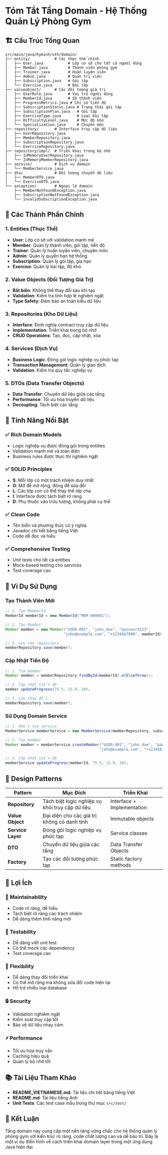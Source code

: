 # Tóm Tắt Tầng Domain - Hệ Thống Quản Lý Phòng Gym

## 🏗️ Cấu Trúc Tổng Quan

```
src/main/java/hyminh/uth/domain/
├── entity/           # Các thực thể chính
│   ├── User.java           # Lớp cơ sở cho tất cả người dùng
│   ├── Member.java         # Thành viên phòng gym
│   ├── Trainer.java        # Huấn luyện viên
│   ├── Admin.java          # Quản trị viên
│   ├── Subscription.java   # Gói tập
│   └── Exercise.java       # Bài tập
├── valueobject/      # Các đối tượng giá trị
│   ├── UserRole.java       # Vai trò người dùng
│   ├── MemberId.java       # ID thành viên
│   ├── ProgressMetrics.java # Chỉ số tiến độ
│   ├── SubscriptionStatus.java # Trạng thái gói tập
│   ├── SubscriptionPlan.java   # Gói tập
│   ├── ExerciseType.java       # Loại bài tập
│   ├── DifficultyLevel.java    # Mức độ khó
│   └── Specialization.java     # Chuyên môn
├── repository/       # Interface truy cập dữ liệu
│   ├── UserRepository.java
│   ├── MemberRepository.java
│   ├── SubscriptionRepository.java
│   └── ExerciseRepository.java
├── repository/impl/  # Triển khai trong bộ nhớ
│   ├── InMemoryUserRepository.java
│   └── InMemoryMemberRepository.java
├── service/          # Dịch vụ domain
│   └── MemberService.java
├── dto/              # Đối tượng chuyển dữ liệu
│   ├── MemberDTO.java
│   └── ExerciseDTO.java
└── exception/        # Ngoại lệ domain
    ├── MemberNotFoundException.java
    ├── SubscriptionNotFoundException.java
    └── InvalidSubscriptionException.java
```

## 🎯 Các Thành Phần Chính

### 1. **Entities (Thực Thể)**
- **User**: Lớp cơ sở với validation mạnh mẽ
- **Member**: Quản lý thành viên, gói tập, tiến độ
- **Trainer**: Quản lý huấn luyện viên, chuyên môn
- **Admin**: Quản lý quyền hạn hệ thống
- **Subscription**: Quản lý gói tập, gia hạn
- **Exercise**: Quản lý bài tập, độ khó

### 2. **Value Objects (Đối Tượng Giá Trị)**
- **Bất biến**: Không thể thay đổi sau khi tạo
- **Validation**: Kiểm tra tính hợp lệ nghiêm ngặt
- **Type Safety**: Đảm bảo an toàn kiểu dữ liệu

### 3. **Repositories (Kho Dữ Liệu)**
- **Interface**: Định nghĩa contract truy cập dữ liệu
- **Implementation**: Triển khai trong bộ nhớ
- **CRUD Operations**: Tạo, đọc, cập nhật, xóa

### 4. **Services (Dịch Vụ)**
- **Business Logic**: Đóng gói logic nghiệp vụ phức tạp
- **Transaction Management**: Quản lý giao dịch
- **Validation**: Kiểm tra quy tắc nghiệp vụ

### 5. **DTOs (Data Transfer Objects)**
- **Data Transfer**: Chuyển dữ liệu giữa các tầng
- **Performance**: Tối ưu hóa truyền dữ liệu
- **Decoupling**: Tách biệt các tầng

## 🔧 Tính Năng Nổi Bật

### ✅ **Rich Domain Models**
- Logic nghiệp vụ được đóng gói trong entities
- Validation mạnh mẽ và toàn diện
- Business rules được thực thi nghiêm ngặt

### ✅ **SOLID Principles**
- **S**: Mỗi lớp có một trách nhiệm duy nhất
- **O**: Mở để mở rộng, đóng để sửa đổi
- **L**: Các lớp con có thể thay thế lớp cha
- **I**: Interface được tách biệt rõ ràng
- **D**: Phụ thuộc vào trừu tượng, không phải cụ thể

### ✅ **Clean Code**
- Tên biến và phương thức có ý nghĩa
- Javadoc chi tiết bằng tiếng Việt
- Code dễ đọc và hiểu

### ✅ **Comprehensive Testing**
- Unit tests cho tất cả entities
- Mock-based testing cho services
- Test coverage cao

## 📝 Ví Dụ Sử Dụng

### Tạo Thành Viên Mới
```java
// 1. Tạo MemberId
MemberId memberId = new MemberId("MEM-000001");

// 2. Tạo Member
Member member = new Member("USER-001", "john_doe", "password123", 
                          "john@example.com", "+1234567890", memberId);

// 3. Lưu vào repository
memberRepository.save(member);
```

### Cập Nhật Tiến Độ
```java
// 1. Tìm member
Member member = memberRepository.findById(memberId).orElseThrow();

// 2. Cập nhật tiến độ
member.updateProgress(75.5, 15.0, 10);

// 3. Lưu thay đổi
memberRepository.save(member);
```

### Sử Dụng Domain Service
```java
// 1. Khởi tạo service
MemberService memberService = new MemberService(memberRepository, subscriptionRepository);

// 2. Tạo member
Member member = memberService.createMember("USER-001", "john_doe", "password123", 
                                          "john@example.com", "+1234567890", memberId);

// 3. Cập nhật tiến độ
memberService.updateProgress(memberId, 75.5, 15.0, 10);
```

## 🎨 Design Patterns

| Pattern | Mục Đích | Triển Khai |
|---------|----------|------------|
| **Repository** | Tách biệt logic nghiệp vụ khỏi truy cập dữ liệu | Interface + Implementation |
| **Value Object** | Đại diện cho các giá trị không có danh tính | Immutable objects |
| **Service Layer** | Đóng gói logic nghiệp vụ phức tạp | Service classes |
| **DTO** | Chuyển dữ liệu giữa các tầng | Data Transfer Objects |
| **Factory** | Tạo các đối tượng phức tạp | Static factory methods |

## 🚀 Lợi Ích

### 🔧 **Maintainability**
- Code rõ ràng, dễ hiểu
- Tách biệt rõ ràng các trách nhiệm
- Dễ dàng thêm tính năng mới

### 🧪 **Testability**
- Dễ dàng viết unit test
- Có thể mock các dependency
- Test coverage cao

### 🔄 **Flexibility**
- Dễ dàng thay đổi triển khai
- Có thể mở rộng mà không sửa đổi code hiện tại
- Hỗ trợ nhiều loại database

### 🔒 **Security**
- Validation nghiêm ngặt
- Kiểm soát truy cập tốt
- Bảo vệ dữ liệu nhạy cảm

### ⚡ **Performance**
- Tối ưu hóa truy vấn
- Caching hiệu quả
- Quản lý bộ nhớ tốt

## 📚 Tài Liệu Tham Khảo

- **README_VIETNAMESE.md**: Tài liệu chi tiết bằng tiếng Việt
- **README.md**: Tài liệu tiếng Anh
- **Unit Tests**: Các test case mẫu trong thư mục `src/test/`

## 🎯 Kết Luận

Tầng domain này cung cấp một nền tảng vững chắc cho hệ thống quản lý phòng gym với kiến trúc rõ ràng, code chất lượng cao và dễ bảo trì. Đây là một ví dụ điển hình về cách triển khai domain layer trong một ứng dụng Java hiện đại.
